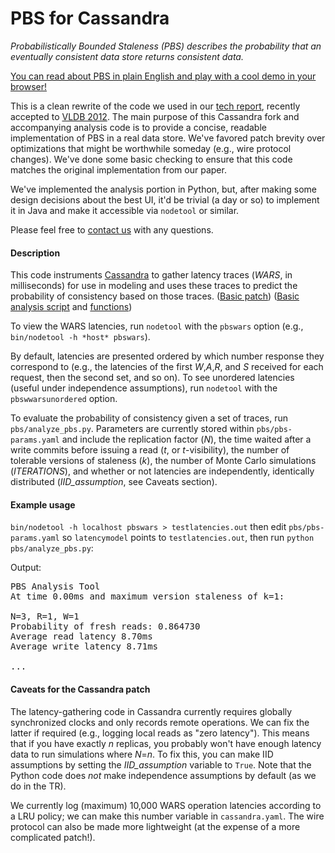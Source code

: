 PBS for Cassandra
==========

*Probabilistically Bounded Staleness (PBS) describes the probability that an
 eventually consistent data store returns consistent data.*

[You can read about PBS in plain English and play with a cool demo in
your browser!](http://cs.berkeley.edu/~pbailis/projects/pbs/)

This is a clean rewrite of the code we used in our [tech
report](http://www.eecs.berkeley.edu/Pubs/TechRpts/2012/EECS-2012-4.pdf),
recently accepted to [VLDB 2012](http://www.vldb2012.org).  The main
purpose of this Cassandra fork and accompanying analysis code is to
provide a concise, readable implementation of PBS in a real data
store. We've favored patch brevity over optimizations that might be
worthwhile someday (e.g., wire protocol changes). We've done some
basic checking to ensure that this code matches the original
implementation from our paper.

We've implemented the analysis portion in Python, but, after making
some design decisions about the best UI, it'd be trivial (a day or so)
to implement it in Java and make it accessible via `nodetool` or
similar.

Please feel free to [contact
us](http://www.eecs.berkeley.edu/~pbailis/projects/pbs/#moreinfo) with
any questions.

#### Description

This code instruments [Cassandra](https://github.com/apache/cassandra)
to gather latency traces (*WARS*, in milliseconds) for use in modeling
and uses these traces to predict the probability of consistency based
on those traces.  ([Basic
patch](https://raw.github.com/pbailis/cassandra-pbs/trunk/cassandra-pbs-basic.patch))
([Basic analysis
script](https://github.com/pbailis/cassandra-pbs/blob/trunk/pbs/analyze_pbs.py)
and
[functions](https://github.com/pbailis/cassandra-pbs/blob/trunk/pbs/pbsutils/pbs_utils.py))

To view the WARS latencies, run `nodetool` with the
`pbswars` option (e.g., `bin/nodetool -h *host* pbswars`).

By default, latencies are presented ordered by which number response
they correspond to (e.g., the latencies of the first *W*,*A*,*R*, and
*S* received for each request, then the second set, and so on).  To
see unordered latencies (useful under independence assumptions), run
`nodetool` with the `pbswwarsunordered` option.

To evaluate the probability of consistency given a set of traces, run
`pbs/analyze_pbs.py`.  Parameters are currently stored within
`pbs/pbs-params.yaml` and include the replication factor (*N*), the
time waited after a write commits before issuing a read (*t*, or
*t*-visibility), the number of tolerable versions of staleness (*k*),
the number of Monte Carlo simulations (*ITERATIONS*), and whether or
not latencies are independently, identically distributed
(*IID_assumption*, see Caveats section).

#### Example usage

`bin/nodetool -h localhost pbswars > testlatencies.out` then edit
`pbs/pbs-params.yaml` so `latencymodel` points to `testlatencies.out`, then run
`python pbs/analyze_pbs.py`:

Output:
<pre>
PBS Analysis Tool
At time 0.00ms and maximum version staleness of k=1:

N=3, R=1, W=1
Probability of fresh reads: 0.864730
Average read latency 8.70ms
Average write latency 8.71ms

...
</pre>

#### Caveats for the Cassandra patch

The latency-gathering code in Cassandra currently requires globally
synchronized clocks and only records remote operations.  We can fix
the latter if required (e.g., logging local reads as "zero latency").
This means that if you have exactly *n* replicas, you probably won't
have enough latency data to run simulations where *N*=*n*.  To fix
this, you can make IID assumptions by setting the *IID_assumption*
variable to `True`.  Note that the Python code does *not* make
independence assumptions by default (as we do in the TR).

We currently log (maximum) 10,000 WARS operation latencies according
to a LRU policy; we can make this number variable in `cassandra.yaml`.
The wire protocol can also be made more lightweight (at the expense of
a more complicated patch!).

